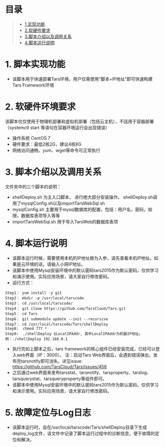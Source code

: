 # 目录
> * [1.实现功能](#main-chapter-1)
> * [2.软硬件要求](#main-chapter-2)
> * [3.脚本介绍以及调用关系](#main-chapter-3)
> * [4.脚本运行说明](#main-chapter-4)

# 1. <a id="main-chapter-1"></a>脚本实现功能
-  该脚本用于快速部署Tars环境，用户仅需使用“脚本+IP地址”即可快速构建Tars Framework环境

# 2. <a id="main-chapter-2"></a>软硬件环境要求
该脚本仅仅使用于物理机部署和虚拟机部署（包括云主机），不适用于容器部署（systemctl start 等语句在容器环境运行会出现错误）
-  操作系统 CentOS 7
-  硬件要求：最低2核2G，建议4核8G
-  网络访问通畅，yum、wget等命令可正常执行

# 3. <a id="main-chapter-3"></a>脚本介绍以及调用关系 
文件夹中的三个脚本的说明：
-  shellDeploy.sh 为主入口脚本， 进行绝大部分安装操作。 shellDeploy.sh调用了mysqlConfig.sh以及importTarsWebSql.sh
-  mysqlConfig.sh 主要用于mysql数据库的配置，包括：用户名，密码，权限，数据库表项导入等等
-  importTarsWebSql.sh 用于导入TarsWeb的数据库表项

# 4. <a id="main-chapter-4"></a>脚本运行说明
-  该脚本运行时候，需要使用本机的IP地址做为入参，请先查看本机IP地址。如果是云环境的话，请输入小网IP地址。
-  该脚本中使用Mysql安装环境中的默认密码tars2015作为默认密码，仅供学习和演示使用。实际应用场景，请大家自行修改密码。
-  运行方式：
```
Step1： yum install -y git
Step2： mkdir -p /usr/local/tarscode
Step3： cd /usr/local/tarscode/
Step4： git clone https://github.com/TarsCloud/Tars.git
Step5： cd Tars
Step6： git submodule update --init --recursive
Step7： cd /usr/local/tarscode/Tars/shellDeploy
Step8:  chmod 777 *
Step9:  ./shellDeploy $LocalIPAddr, 其中LocalIPAddr为机器IP地址。例：./shellDeploy 192.168.0.1
```
-  执行完如上脚本之后，tars framework的核心组件已经安装完成，已经可以登入web界面（IP：3000）。
注：启动Tars Web界面后，会遇到错误弹出，发布完tarsnotify即可消失。详见issue: https://github.com/TarsCloud/Tars/issues/456
-  之后通过web界面来发布tarsstat、tarsnotify、tarsproperty、tarslog、tarsquerystat、tarsqueryproperty等组件即可。
-  该脚本中使用Mysql安装环境中的默认密码tars2015作为默认密码，仅供学习和演示使用。实际应用场景，请大家自行修改密码。

# 5. <a id="main-chapter-4"></a> 故障定位与Log日志
-  该脚本运行时，会在/usr/local/tarscode/Tars/shellDeploy目录下生成deploy_log文件，该文件中记录了脚本运行过程中的诊断信息，便于故障的定位和解决。

